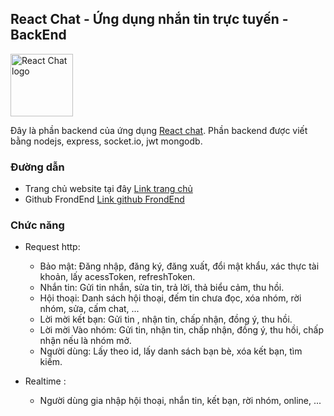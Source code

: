 ## React Chat - Ứng dụng nhắn tin trực tuyến - BackEnd
<img src="https://minhtri-chat.ga/chat512.png" height="100" alt="React Chat logo">

Đây là phần backend của ứng dụng [React chat](https://minhtri-chat.ga). Phần backend được viết bằng nodejs, express, socket.io, jwt mongodb.

### Đường dẫn
* Trang chủ website tại đây [Link trang chủ](https://minhtri-chat.ga)
* Github FrondEnd [Link github FrondEnd](https://github.com/minhtrithcb/chat)

### Chức năng
* Request http: 
    * Bảo mật: Đăng nhập, đăng ký, đăng xuất, đổi mật khẩu, xác thực tài khoản, lấy acessToken, refreshToken.
    * Nhắn tin: Gửi tin nhắn, sửa tin, trả lời, thả biểu cảm, thu hồi.
    * Hội thoại: Danh sách hội thoại, đếm tin chưa đọc, xóa nhóm, rời nhóm, sửa, cấm chat, ...
    * Lời mời kết bạn: Gửi tin , nhận tin, chấp nhận, đồng ý, thu hồi. 
    * Lời mời Vào nhóm: Gửi tin, nhận tin, chấp nhận, đồng ý, thu hồi, chấp nhận nếu là nhóm mở.
    * Người dùng: Lấy theo id, lấy danh sách bạn bè, xóa kết bạn, tìm kiếm.

* Realtime : 
    * Người dùng gia nhập hội thoại, nhắn tin, kết bạn, rời nhóm, online, ...
